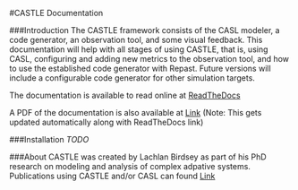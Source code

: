 #CASTLE Documentation

###Introduction
The CASTLE framework consists of the CASL modeler, a code generator, an observation tool, and some visual feedback.
This documentation will help with all stages of using CASTLE, that is, using CASL, configuring and adding new metrics to the observation tool, and how to use the established code generator with Repast. Future versions will include a configurable code generator for other simulation targets.


The documentation is available to read online at [ReadTheDocs](http://castle-documentation.readthedocs.io/en/latest/)

A PDF of the documentation is also available at [Link](http://media.readthedocs.org/pdf/castle-documentation/latest/castle-documentation.pdf) (Note: This gets updated automatically along with ReadTheDocs link)




###Installation
*TODO*


###About
CASTLE was created by Lachlan Birdsey as part of his PhD research on modeling and analysis of complex adpative systems.
Publications using CASTLE and/or CASL can found [Link]()